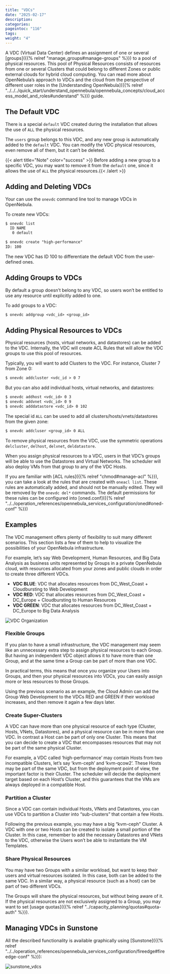 ```yaml
---
title: "VDCs"
date: "2025-02-17"
description:
categories:
pageintoc: "116"
tags:
weight: "4"
---
```


<a id="manage-vdcs"></a>

<a id="managing-resource-provider-within-groups"></a>

<!--# Managing VDCs -->

A VDC (Virtual Data Center) defines an assignment of one or several [groups]({{% relref "manage_groups#manage-groups" %}}) to a pool of physical resources. This pool of Physical Resources consists of resources from one or several Clusters that could belong to different Zones or public external clouds for hybrid cloud computing. You can read more about OpenNebula’s approach to VDCs and the cloud from the perspective of different user roles in the [Understanding OpenNebula]({{% relref "../../../quick_start/understand_opennebula/opennebula_concepts/cloud_access_model_and_roles#understand" %}}) guide.

## The Default VDC

There is a special `default` VDC created during the installation that allows the use of `ALL` the physical resources.

The `users` group belongs to this VDC, and any new group is automatically added to the `default` VDC. You can modify the VDC physical resources, even remove all of them, but it can’t be deleted.

{{< alert title="Note" color="success" >}}
Before adding a new group to a specific VDC, you may want to remove it from the `default` one, since it allows the use of `ALL` the physical resources.{{< /alert >}} 

## Adding and Deleting VDCs

Your can use the `onevdc` command line tool to manage VDCs in OpenNebula.

To create new VDCs:

```default
$ onevdc list
  ID NAME
   0 default

$ onevdc create "high-performance"
ID: 100
```

The new VDC has ID 100 to differentiate the default VDC from the user-defined ones.

## Adding Groups to VDCs

By default a group doesn’t belong to any VDC, so users won’t be entitled to use any resource until explicitly added to one.

To add groups to a VDC:

```default
$ onevdc addgroup <vdc_id> <group_id>
```

## Adding Physical Resources to VDCs

Physical resources (hosts, virtual networks, and datastores) can be added to the VDC. Internally, the VDC will create ACL Rules that will allow the VDC groups to use this pool of resources.

Typically, you will want to add Clusters to the VDC. For instance, Cluster 7 from Zone 0:

```default
$ onevdc addcluster <vdc_id > 0 7
```

But you can also add individual hosts, virtual networks, and datastores:

```default
$ onevdc addhost <vdc_id> 0 3
$ onevdc addvnet <vdc_id> 0 9
$ onevdc adddatastore <vdc_id> 0 102
```

The special id `ALL` can be used to add all clusters/hosts/vnets/datastores from the given zone:

```default
$ onevdc addcluser <group_id> 0 ALL
```

To remove physical resources from the VDC, use the symmetric operations `delcluster`, `delhost`, `delvnet`, `deldatastore`.

When you assign physical resources to a VDC, users in that VDC’s groups will be able to use the Datastores and Virtual Networks. The scheduler will also deploy VMs from that group to any of the VDC Hosts.

If you are familiar with [ACL rules]({{% relref "chmod#manage-acl" %}}), you can take a look at the rules that are created with `oneacl list`. These rules are automatically added, and should not be manually edited. They will be removed by the `onevdc del*` commands. The default permissions for these rules can be configured into [oned.conf]({{% relref "../../operation_references/opennebula_services_configuration/oned#oned-conf" %}})

## Examples

The VDC management offers plenty of flexibility to suit many different scenarios. This section lists a few of them to help to visualize the possibilities of your OpenNebula infrastructure.

For example, let’s say Web Development, Human Resources, and Big Data Analysis as business units represented by Groups in a private OpenNebula cloud, with resources allocated from your zones and public clouds in order to create three different VDCs.

* **VDC BLUE**: VDC that allocates resources from DC_West_Coast + Cloudbursting to Web Development
* **VDC RED**: VDC that allocates resources from DC_West_Coast + DC_Europe + Cloudbursting to Human Resources
* **VDC GREEN**: VDC that allocates resources from DC_West_Coast + DC_Europe to Big Data Analysis

![VDC Organization](/images/vdc_organization.png)

### Flexible Groups

If you plan to have a small infrastructure, the VDC management may seem like an unnecessary extra step to assign physical resources to each Group. But having an independent VDC object allows it to have more than one Group, and at the same time a Group can be part of more than one VDC.

In practical terms, this means that once you organize your Users into Groups, and then your physical resources into VDCs, you can easily assign more or less resources to those Groups.

Using the previous scenario as an example, the Cloud Admin can add the Group Web Development to the VDCs RED and GREEN if their workload increases, and then remove it again a few days later.

### Create Super-Clusters

A VDC can have more than one physical resource of each type (Cluster, Hosts, VNets, Datastores), and a physical resource can be in more than one VDC. In contrast a Host can be part of only one Cluster. This means that you can decide to create a VDC that encompasses resources that may not be part of the same physical Cluster.

For example, a VDC called ‘high-performance’ may contain Hosts from two incompatible Clusters, let’s say ‘kvm-ceph’ and ‘kvm-qcow2’. These Hosts may be part of the same VDC, but from the deployment point of view, the important factor is their Cluster. The scheduler will decide the deployment target based on each Host’s Cluster, and this guarantees that the VMs are always deployed in a compatible Host.

### Partition a Cluster

Since a VDC can contain individual Hosts, VNets and Datastores, you can use VDCs to partition a Cluster into “sub-clusters” that contain a few Hosts.

Following the previous example, you may have a big “kvm-ceph” Cluster. A VDC with one or two Hosts can be created to isolate a small portion of the Cluster. In this case, remember to add the necessary Datastores and VNets to the VDC, otherwise the Users won’t be able to instantiate the VM Templates.

### Share Physical Resources

You may have two Groups with a similar workload, but want to keep their users and virtual resources isolated. In this case, both can be added to the same VDC. In a similar way, a physical resource (such as a host) can be part of two different VDCs.

The Groups will share the physical resources, but without being aware of it. If the physical resources are not exclusively assigned to a Group, you may want to set [usage quotas]({{% relref "../capacity_planning/quotas#quota-auth" %}}).

## Managing VDCs in Sunstone

All the described functionality is available graphically using [Sunstone]({{% relref "../../operation_references/opennebula_services_configuration/fireedge#fireedge-conf" %}}):

![sunstone_vdcs](/images/sunstone_vdcs.png)
